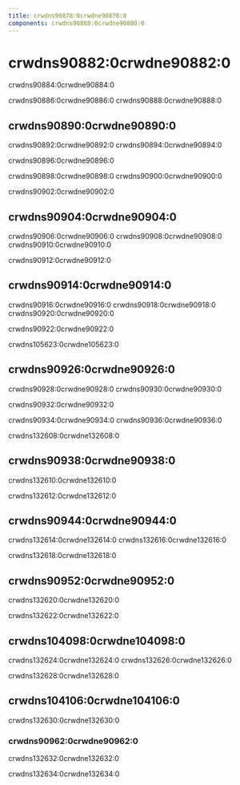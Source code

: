 ```yaml
---
title: crwdns90878:0crwdne90878:0
components: crwdns90880:0crwdne90880:0
---
```


# crwdns90882:0crwdne90882:0

<p class="description">crwdns90884:0crwdne90884:0</p>

crwdns90886:0crwdne90886:0 crwdns90888:0crwdne90888:0

## crwdns90890:0crwdne90890:0

crwdns90892:0crwdne90892:0 crwdns90894:0crwdne90894:0

crwdns90896:0crwdne90896:0

crwdns90898:0crwdne90898:0 crwdns90900:0crwdne90900:0

crwdns90902:0crwdne90902:0

## crwdns90904:0crwdne90904:0

crwdns90906:0crwdne90906:0 crwdns90908:0crwdne90908:0 crwdns90910:0crwdne90910:0

crwdns90912:0crwdne90912:0

## crwdns90914:0crwdne90914:0

crwdns90916:0crwdne90916:0 crwdns90918:0crwdne90918:0 crwdns90920:0crwdne90920:0

crwdns90922:0crwdne90922:0

crwdns105623:0crwdne105623:0

## crwdns90926:0crwdne90926:0

crwdns90928:0crwdne90928:0 crwdns90930:0crwdne90930:0

crwdns90932:0crwdne90932:0

crwdns90934:0crwdne90934:0 crwdns90936:0crwdne90936:0

crwdns132608:0crwdne132608:0

## crwdns90938:0crwdne90938:0

crwdns132610:0crwdne132610:0

crwdns132612:0crwdne132612:0

## crwdns90944:0crwdne90944:0

crwdns132614:0crwdne132614:0 crwdns132616:0crwdne132616:0

crwdns132618:0crwdne132618:0

## crwdns90952:0crwdne90952:0

crwdns132620:0crwdne132620:0

crwdns132622:0crwdne132622:0

## crwdns104098:0crwdne104098:0

crwdns132624:0crwdne132624:0 crwdns132626:0crwdne132626:0

crwdns132628:0crwdne132628:0

## crwdns104106:0crwdne104106:0

crwdns132630:0crwdne132630:0

### crwdns90962:0crwdne90962:0

crwdns132632:0crwdne132632:0

crwdns132634:0crwdne132634:0